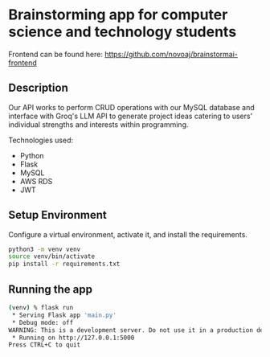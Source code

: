 # Brainstorming app for computer science and technology students
Frontend can be found here: https://github.com/novoaj/brainstormai-frontend

## Description
Our API works to perform CRUD operations with our MySQL database and interface with 
Groq's LLM API to generate project ideas catering to users' individual strengths 
and interests within programming. 

Technologies used: 
* Python
* Flask
* MySQL
* AWS RDS
* JWT

## Setup Environment
Configure a virtual environment, activate it, and install the requirements.

```bash
python3 -m venv venv
source venv/bin/activate
pip install -r requirements.txt
```

## Running the app
```bash
(venv) % flask run
 * Serving Flask app 'main.py'
 * Debug mode: off
WARNING: This is a development server. Do not use it in a production deployment. Use a production WSGI server instead.
 * Running on http://127.0.0.1:5000
Press CTRL+C to quit
```
